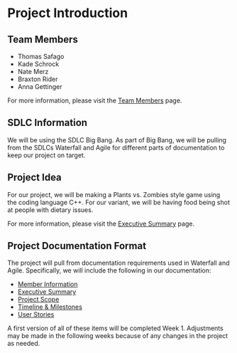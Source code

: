 # Project Introduction

## Team Members 
- Thomas Safago
- Kade Schrock
- Nate Merz
- Braxton Rider
- Anna Gettinger

For more information, please visit the [Team Members](https://github.com/kiffit/Shooting-Food-at-People-with-Dietary-Issues/blob/main/Documentation/Team-Members/unredacted_members_pages.pdf) page.

## SDLC Information
We will be using the SDLC Big Bang. As part of Big Bang, we will be pulling from the SDLCs Waterfall and Agile for different parts of documentation to keep our project on target.

## Project Idea
For our project, we will be making a Plants vs. Zombies style game using the coding language C++. For our variant, we will be having food being shot at people with dietary issues.

For more information, please visit the [Executive Summary](https://github.com/kiffit/Shooting-Food-at-People-with-Dietary-Issues/blob/main/Documentation/Executive-Summary.md) page.

## Project Documentation Format
The project will pull from documentation requirements used in Waterfall and Agile. Specifically, we will include the following in our documentation:

- [Member Information](https://github.com/kiffit/Shooting-Food-at-People-with-Dietary-Issues/blob/main/Documentation/Team-Members/unredacted_members_pages.pdf)
- [Executive Summary](https://github.com/kiffit/Shooting-Food-at-People-with-Dietary-Issues/blob/main/Documentation/Executive-Summary.md)
- [Project Scope](https://github.com/kiffit/Shooting-Food-at-People-with-Dietary-Issues/blob/main/Documentation/Scope.md)
- [Timeline & Milestones](https://github.com/kiffit/Shooting-Food-at-People-with-Dietary-Issues/tree/main/Documentation/Timeline)
- [User Stories](https://github.com/kiffit/Shooting-Food-at-People-with-Dietary-Issues/tree/main/Documentation/User-Stories)

A first version of all of these items will be completed Week 1. Adjustments may be made in the following weeks because of any changes in the project as needed.
